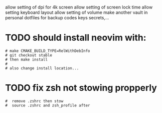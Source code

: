 allow setting of dpi for 4k screen
allow setting of screen lock time
allow setting keyboard layout
allow setting of volume
make another vault in personal dotfiles
    for backup codes
    keys
    secrets,...


# TODO should install neovim with:
    # make CMAKE_BUILD_TYPE=RelWithDebInfo
    # git checkout stable
    # then make install
    #
    # also change install location...

# TODO fix zsh not stowing propperly
    #  remove .zshrc then stow
    #  source .zshrc and zsh_profile after
